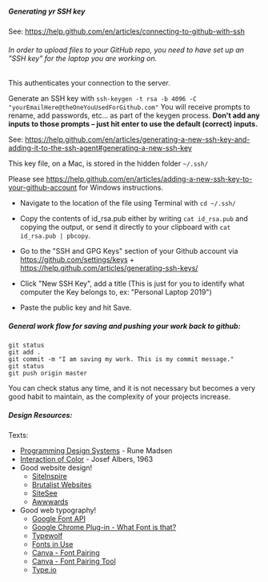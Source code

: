 ##### Generating yr SSH key
See: https://help.github.com/en/articles/connecting-to-github-with-ssh

###### In order to upload files to your GitHub repo, you need to have set up an "SSH key" for the laptop you are working on.

This authenticates your connection to the server.

Generate an SSH key with
``` ssh-keygen -t rsa -b 4096 -C "yourEmailHere@theOneYouUsedForGithub.com" ```
You will receive prompts to rename, add passwords, etc... as part of the keygen process. **Don't add any inputs to those prompts – just hit enter to use the default (correct) inputs.**

See: https://help.github.com/en/articles/generating-a-new-ssh-key-and-adding-it-to-the-ssh-agent#generating-a-new-ssh-key

This key file, on a Mac, is stored in the hidden folder ``` ~/.ssh/ ```

Please see https://help.github.com/en/articles/adding-a-new-ssh-key-to-your-github-account for Windows instructions.

* Navigate to the location of the file using Terminal with ``` cd ~/.ssh/ ```

* Copy the contents of id_rsa.pub either by writing ``` cat id_rsa.pub ``` and copying the output, or send it directly to your clipboard with ``` cat id_rsa.pub | pbcopy ```.

* Go to the "SSH and GPG Keys" section of your Github account via https://github.com/settings/keys + https://help.github.com/articles/generating-ssh-keys/


* Click "New SSH Key", add a title (This is just for you to identify what computer the Key belongs to, ex: "Personal Laptop 2019")

* Paste the public key and hit Save.


##### General work flow for saving and pushing your work back to github:

```
git status
git add .
git commit -m "I am saving my work. This is my commit message."
git status
git push origin master
```


You can check status any time, and it is not necessary but becomes a very good habit to maintain, as the complexity of your projects increase.

##### Design Resources:
Texts:
  * [Programming Design Systems](https://programmingdesignsystems.com/introduction/) - Rune Madsen
  * [Interaction of Color](https://www.amazon.com/Interaction-Color-Anniversary-Josef-Albers/dp/0300179359) - Josef Albers, 1963
* Good website design!
  * [SiteInspire](https://www.siteinspire.com)
  * [Brutalist Websites](http://brutalistwebsites.com)
  * [SiteSee](https://sitesee.co/)
  * [Awwwards](https://www.awwwards.com/websites/)
* Good web typography!  
  * [Google Font API](https://developers.google.com/fonts/)
  * [Google Chrome Plug-in - What Font is that?](https://chrome.google.com/webstore/detail/whatfont/jabopobgcpjmedljpbcaablpmlmfcogm)
  * [Typewolf](https://www.typewolf.com/)
  * [Fonts in Use](https://fontsinuse.com/)
  * [Canva - Font Pairing](https://www.canva.com/learn/the-ultimate-guide-to-font-pairing/)
  * [Canva - Font Pairing Tool](https://www.canva.com/font-combinations)
  * [Type.io](http://typ.io/)
